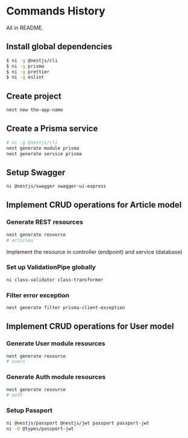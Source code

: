 # Commands History

All in README.

## Install global dependencies

```sh
$ ni -g @nestjs/cli
$ ni -g prisma
$ ni -g prettier
$ ni -g eslint
```

## Create project

```sh
nest new the-app-name
```

## Create a Prisma service

```sh
# ni -g @nestjs/cli
nest generate module prisma
nest generate service prisma
```

## Setup Swagger

```sh
ni @nestjs/swagger swagger-ui-express
```

## Implement CRUD operations for Article model

### Generate REST resources

```sh
nest generate resource
# articles
```

Implement the resource in controller (endpoint) and service (database)

### Set up ValidationPipe globally

```sh
ni class-validator class-transformer
```

### Filter error exception

```sh
nest generate filter prisma-client-exception
```

## Implement CRUD operations for User model

### Generate User module resources

```sh
nest generate resource
# users
```

### Generate Auth module resources

```sh
nest generate resource
# auth
```

### Setup Passport

```sh
ni @nestjs/passport @nestjs/jwt passport passport-jwt
ni -D @types/passport-jwt
```
